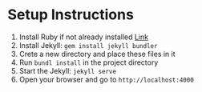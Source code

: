 # Setup Instructions

1. Install Ruby if not already installed [Link](https://jekyllrb.com/docs/step-by-step/01-setup/)
2. Install Jekyll: ```gem install jekyll bundler```
3. Crete a new directory and place these files in it
4. Run ```bundl install``` in the project directory
5. Start the Jekyll: ```jekyll serve```
6. Open your browser and go to ```http://localhost:4000```
